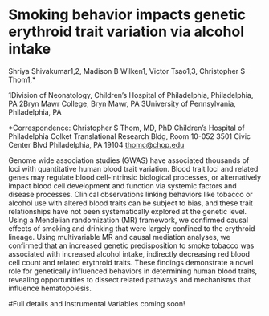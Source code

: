 # Smoking behavior impacts genetic erythroid trait variation via alcohol intake

Shriya Shivakumar1,2, Madison B Wilken1, Victor Tsao1,3, Christopher S Thom1,*

1Division of Neonatology, Children’s Hospital of Philadelphia, Philadelphia, PA
2Bryn Mawr College, Bryn Mawr, PA
3University of Pennsylvania, Philadelphia, PA

*Correspondence: 
Christopher S Thom, MD, PhD
Children’s Hospital of Philadelphia
Colket Translational Research Bldg, Room 10-052
3501 Civic Center Blvd
Philadelphia, PA 19104
thomc@chop.edu

Genome wide association studies (GWAS) have associated thousands of loci with quantitative human blood trait variation. Blood trait loci and related genes may regulate blood cell-intrinsic biological processes, or alternatively impact blood cell development and function via systemic factors and disease processes. Clinical observations linking behaviors like tobacco or alcohol use with altered blood traits can be subject to bias, and these trait relationships have not been systematically explored at the genetic level. Using a Mendelian randomization (MR) framework, we confirmed causal effects of smoking and drinking that were largely confined to the erythroid lineage. Using multivariable MR and causal mediation analyses, we confirmed that an increased genetic predisposition to smoke tobacco was associated with increased alcohol intake, indirectly decreasing red blood cell count and related erythroid traits. These findings demonstrate a novel role for genetically influenced behaviors in determining human blood traits, revealing opportunities to dissect related pathways and mechanisms that influence hematopoiesis. 

#Full details and Instrumental Variables coming soon!
